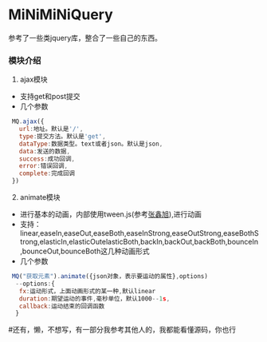 # MiNiMiNiQuery
参考了一些类jquery库，整合了一些自己的东西。
### 模块介绍
1. ajax模块
  * 支持get和post提交
  * 几个参数
  ```javascript
   MQ.ajax({
     url:地址。默认是'/',
     type:提交方法。默认是'get',
     dataType:数据类型。text或者json。默认是json,
     data:发送的数据,
     success:成功回调,
     error:错误回调,
     complete:完成回调
   })
  ```
2. animate模块
  * 进行基本的动画，内部使用tween.js(参考[张鑫旭](https://github.com/zhangxinxu/Tween)),进行动画
  * 支持：linear,easeIn,easeOut,easeBoth,easeInStrong,easeOutStrong,easeBothStrong,elasticIn,elasticOutelasticBoth,backIn,backOut,backBoth,bounceIn,bounceOut,bounceBoth这几种动画形式
  * 几个参数
  ```javascript
   MQ("获取元素").animate({json对象，表示要运动的属性},options)
    --options:{
     fx:运动形式，上面动画形式的某一种,默认linear
     duration:期望运动的事件,毫秒单位，默认1000--1s,
     callback:运动结束的回调函数
    }
  ```
#还有，懒，不想写，有一部分我参考其他人的，我都能看懂源码，你也行

